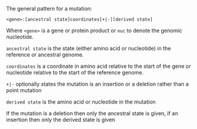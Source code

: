 The general pattern for a mutation:

`<gene>:[ancestral state]coordinates[+|-][derived state]`

Where `<gene>` is a gene or protein product or `nuc` to denote the genomic nucleotide.

`ancestral state` is the state (either amino acid or nucleotide) in the reference or ancestral genome.

`coordinates` is a coordinate in amino acid relative to the start of the gene or nucleotide relative to the start of the reference genome.

`+|-` optionally states the mutation is an insertion or a deletion rather than a point mutation

`derived state` is the amino acid or nucleotide in the mutation

If the mutation is a deletion then only the ancestral state is given, if an insertion then only the derived state is given
